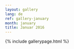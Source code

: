 ```yaml
---
layout: gallery
lang: de
ref: gallery-january
month: january
title: Januar 2016
---
```


{% include gallerypage.html %}


